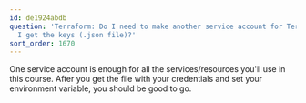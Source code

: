 ```yaml
---
id: de1924abdb
question: 'Terraform: Do I need to make another service account for Terraform before
  I get the keys (.json file)?'
sort_order: 1670
---
```


One service account is enough for all the services/resources you'll use in this course. After you get the file with your credentials and set your environment variable, you should be good to go.